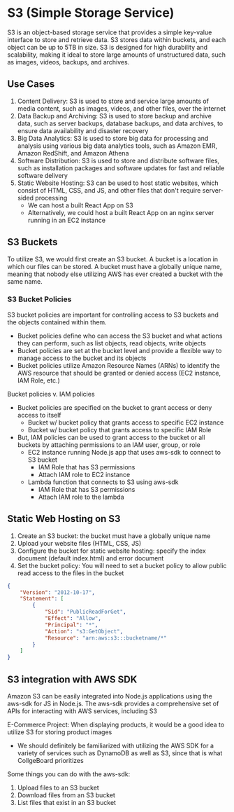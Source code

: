 # S3 (Simple Storage Service)
S3 is an object-based storage service that provides a simple key-value interface to store and retrieve data. S3 stores data within buckets, and each object can be up to 5TB in size. S3 is designed for high durability and scalability, making it ideal to store large amounts of unstructured data, such as images, videos, backups, and archives.

## Use Cases
1. Content Delivery: S3 is used to store and service large amounts of media content, such as images, videos, and other files, over the internet
2. Data Backup and Archiving: S3 is used to store backup and archive data, such as server backups, database backups, and data archives, to ensure data availability and disaster recovery
3. Big Data Analytics: S3 is used to store big data for processing and analysis using various big data analytics tools, such as Amazon EMR, Amazon RedShift, and Amazon Athena
4. Software Distribution: S3 is used to store and distribute software files, such as installation packages and software updates for fast and reliable software delivery
5. Static Website Hosting: S3 can be used to host static websites, which consist of HTML, CSS, and JS, and other files that don't require server-sided processing
    - We can host a built React App on S3
    - Alternatively, we could host a built React App on an nginx server running in an EC2 instance

## S3 Buckets
To utilize S3, we would first create an S3 bucket. A bucket is a location in which our files can be stored. A bucket must have a globally unique name, meaning that nobody else utilizing AWS has ever created a bucket with the same name.

### S3 Bucket Policies
S3 bucket policies are important for controlling access to S3 buckets and the objects contained within them.
- Bucket policies define who can access the S3 bucket and what actions they can perform, such as list objects, read objects, write objects
- Bucket policies are set at the bucket level and provide a flexible way to manage access to the bucket and its objects
- Bucket policies utilize Amazon Resource Names (ARNs) to identify the AWS resource that should be granted or denied access (EC2 instance, IAM Role, etc.)

Bucket policies v. IAM policies
- Bucket policies are specified on the bucket to grant access or deny access to itself
    - Bucket w/ bucket policy that grants access to specific EC2 instance
    - Bucket w/ bucket policy that grants access to specific IAM Role
- But, IAM policies can be used to grant access to the bucket or all buckets by attaching permissions to an IAM user, group, or role
    - EC2 instance running Node.js app that uses aws-sdk to connect to S3 bucket
        - IAM Role that has S3 permissions
        - Attach IAM role to EC2 instance
    - Lambda function that connects to S3 using aws-sdk
        - IAM Role that has S3 permissions
        - Attach IAM role to the lambda

## Static Web Hosting on S3
1. Create an S3 bucket: the bucket must have a globally unique name
2. Upload your website files (HTML, CSS, JS)
3. Configure the bucket for static website hosting: specify the index document (default index.html) and error document
4. Set the bucket policy: You will need to set a bucket policy to allow public read access to the files in the bucket

```json
{
    "Version": "2012-10-17",
    "Statement": [
        {
            "Sid": "PublicReadForGet",
            "Effect": "Allow",
            "Principal": "*",
            "Action": "s3:GetObject",
            "Resource": "arn:aws:s3:::bucketname/*"
        }
    ]
}
```

## S3 integration with AWS SDK
Amazon S3 can be easily integrated into Node.js applications using the aws-sdk for JS in Node.js. The aws-sdk provides a comprehensive set of APIs for interacting with AWS services, including S3

E-Commerce Project: When displaying products, it would be a good idea to utilize S3 for storing product images
- We should definitely be familiarized with utilizing the AWS SDK for a variety of services such as DynamoDB as well as S3, since that is what CollgeBoard prioritizes

Some things you can do with the aws-sdk:
1. Upload files to an S3 bucket
2. Download files from an S3 bucket
3. List files that exist in an S3 bucket